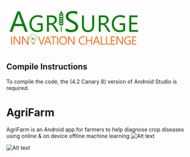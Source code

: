 ![Alt text](https://github.com/mirwisek/agrifarmAgrisurge/blob/master/images/agrisurge_logo.png?raw=true "AgriSurge Logo")
## Compile Instructions

To compile the code, the (4.2 Canary 8) version of  Android Studio is required.

# AgriFarm
AgriFarm is an Android app for farmers to help diagnose crop diseases using online &amp; on device offline machine learning
![Alt text](https://github.com/mirwisek/AgriFarm/blob/master/intro.png?raw=true "Introduction")

![Alt text](https://github.com/mirwisek/AgriFarm/blob/master/img.png?raw=true "Ui")

